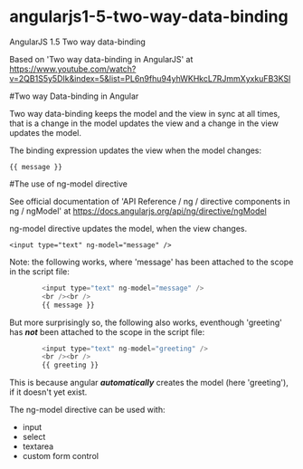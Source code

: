 # angularjs1-5-two-way-data-binding
AngularJS 1.5 Two way data-binding

Based on 'Two way data-binding in AngularJS' at https://www.youtube.com/watch?v=2QB1S5y5DIk&index=5&list=PL6n9fhu94yhWKHkcL7RJmmXyxkuFB3KSl

#Two way Data-binding in Angular

Two way data-binding keeps the model and the view in sync at all times, that is a change in the model updates the view and a change in the view updates the model.

The binding expression updates the view when the model changes:

```{{ message }}```

#The use of ng-model directive

See official documentation of 'API Reference / ng / directive components in ng / ngModel' at https://docs.angularjs.org/api/ng/directive/ngModel

ng-model directive updates the model, when the view changes.

```<input type="text" ng-model="message" />```

Note: the following works, where 'message' has been attached to the scope in the script file:

```javascript
        <input type="text" ng-model="message" />
        <br /><br />
        {{ message }}
```

But more surprisingly so, the following also works, eventhough 'greeting' has ***not*** been attached to the scope in the script file:

```javascript
        <input type="text" ng-model="greeting" />
        <br /><br />
        {{ greeting }}
```

This is because angular ***automatically*** creates the model (here 'greeting'), if it doesn't yet exist.

The ng-model directive can be used with:
- input
- select
- textarea
- custom form control

